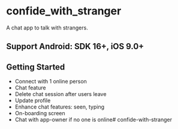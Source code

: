 # confide_with_stranger

A chat app to talk with strangers.

## Support Android: SDK 16+, iOS 9.0+

## Getting Started

- Connect with 1 online person
- Chat feature
- Delete chat session after users leave
- Update profile
- Enhance chat features: seen, typing
- On-boarding screen
- Chat with app-owner if no one is online# confide-with-stranger
